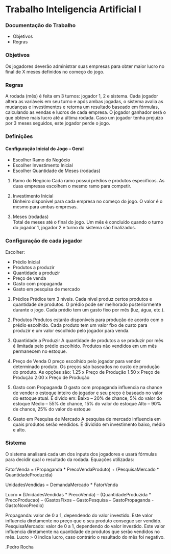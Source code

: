 # Trabalho Inteligencia Artificial I #

### Documentação do Trabalho ###

* Objetivos
* Regras

### Objetivos ###
Os jogadores deverão administrar suas empresas para obter maior lucro no final de X meses definidos no começo do jogo.

### Regras ###
A rodada (mês) é feita em 3 turnos: jogador 1, 2 e sistema. Cada jogador altera as variáveis em seu turno e após ambas jogadas, o sistema avalia as mudanças e investimentos e retorna um resultado baseado em fórmulas, calculando as vendas e lucros de cada empresa.
O jogador ganhador será o que obteve mais lucro até a última rodada. Caso um jogador tenha prejuízo por 3 meses seguidos, este jogador perde o jogo.

### Definições ###
#### Configuração Inicial do Jogo – Geral ####
- Escolher Ramo do Negócio
- Escolher Investimento Inicial
- Escolher Quantidade de Meses (rodadas)

 1. Ramo do Negócio 
Cada ramo possui prédios e produtos específicos. As duas empresas escolhem o mesmo ramo para competir.

 2. Investimento Inicial  
Dinheiro disponível para cada empresa no começo do jogo. O valor é o mesmo para ambas empresas.

 3. Meses (rodadas)  
Total de meses até o final do jogo. Um mês é concluído quando o turno do jogador 1, jogador 2 e turno do sistema são finalizados.

### Configuração de cada jogador ###
Escolher:
- Prédio Inicial
- Produtos a produzir
- Quantidade a produzir
- Preço de venda
- Gasto com propaganda
- Gasto em pesquisa de mercado

1. Prédios 
Prédios tem 3 níveis. Cada nível produz certos produtos e quantidade de produtos. O prédio pode ser melhorado posteriormente durante o jogo. Cada prédio tem um gasto fixo por mês (luz, água, etc.).
 
2. Produtos 
Produtos estarão disponíveis para produção de acordo com o prédio escolhido. Cada produto tem um valor fixo de custo para produzir e um valor escolhido pelo jogador para venda. 

3. Quantidade a Produzir 
A quantidade de produtos a se produzir por mês é limitada pelo prédio escolhido. Produtos não vendidos em um mês permanecem no estoque.

4. Preço de Venda 
O preço escolhido pelo jogador para vender determinado produto. Os preços são baseados no custo de produção do produto. As opções são:
1.25 x Preço de Produção
1.50 x Preço de Produção
2.00 x Preço de Produção

5. Gasto com Propaganda 
O gasto com propaganda influencia na chance de vender o estoque inteiro do jogador e seu preço é baseado no valor do estoque atual. É divido em:
Baixo – 20% de chance, 5% do valor do estoque
Medio – 55% de chance, 15% do valor do estoque
Alto – 90% de chance, 25% do valor do estoque

6. Gasto em Pesquisa de Mercado 
A pesquisa de mercado influencia em quais produtos serão vendidos. É dividido em investimento baixo, médio e alto.

### Sistema ###
O sistema analisará cada um dos inputs dos jogadores e usará fórmulas para decidir qual o resultado da rodada. 
Equações utilizadas:

FatorVenda = (Propaganda * PrecoVendaProduto) + (PesquisaMercado * QuantidadeProduzida)

UnidadesVendidas = DemandaMercado * FatorVenda

Lucro = (UnidadesVendidas * PrecoVenda) – (QuantidadeProduzida * PrecoProducao) – (GastosFixos – GastoPesquisa – GastoPropaganda - GastoNovoPredio)

Propaganda: valor de 0 a 1, dependendo do valor investido. Este valor influencia diretamente no preço que o seu produto consegue ser vendido.
PesquisaMercado: valor de 0 a 1, dependendo do valor investido. Este valor influencia diretamente na quantidade de produtos que serão vendidos no mês.
Lucro > 0 indica lucro, caso contrário o resultado do mês foi negativo.

.Pedro Rocha

